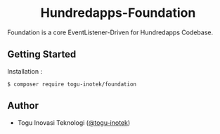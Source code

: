 <h1 align="center">Hundredapps-Foundation</h1>

Foundation is a core EventListener-Driven for Hundredapps Codebase.

Getting Started
---

Installation :

```
$ composer require togu-inotek/foundation
```

Author
---

- Togu Inovasi Teknologi ([@togu-inotek](https://togu.co.id))
